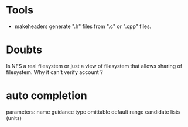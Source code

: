 # Tools
* makeheaders	generate ".h" files from ".c" or ".cpp" files.

# Doubts
Is NFS a real filesystem or just a view of filesystem that allows sharing of filesystem. Why it can't verify account ?
# auto completion
parameters:
    name
    guidance
    type
    omittable
    default
    range
    candidate lists (units)
